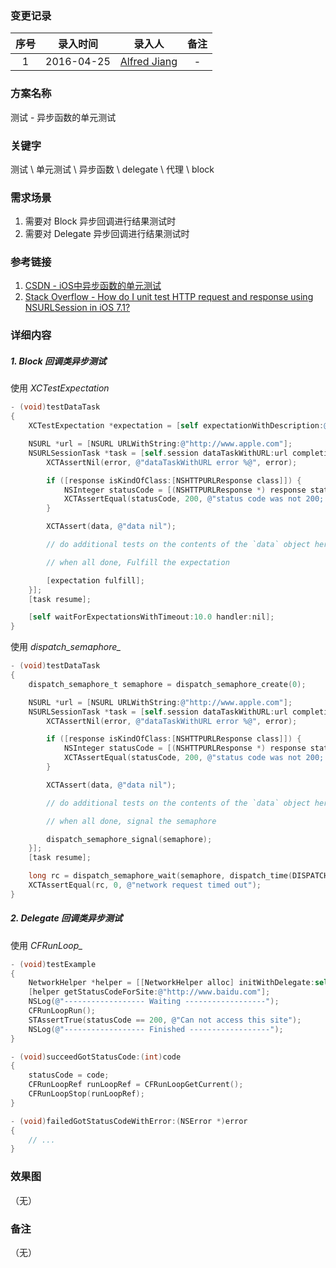 ### 变更记录

| 序号 | 录入时间 | 录入人 | 备注 |
|:--------:|:--------:|:--------:|:--------:|
| 1 | 2016-04-25 | [Alfred Jiang](https://github.com/viktyz) | - |

### 方案名称

测试 - 异步函数的单元测试

### 关键字

测试 \ 单元测试 \ 异步函数 \ delegate \ 代理 \ block

### 需求场景

1. 需要对 Block 异步回调进行结果测试时
2. 需要对 Delegate 异步回调进行结果测试时

### 参考链接

1. [CSDN - iOS中异步函数的单元测试](http://blog.csdn.net/diyagoanyhacker/article/details/8540239)
2. [Stack Overflow - How do I unit test HTTP request and response using NSURLSession in iOS 7.1?](http://stackoverflow.com/questions/23657486/how-do-i-unit-test-http-request-and-response-using-nsurlsession-in-ios-7-1)

### 详细内容

##### 1. Block 回调类异步测试

使用 *XCTestExpectation*

```objective-c
- (void)testDataTask
{
    XCTestExpectation *expectation = [self expectationWithDescription:@"asynchronous request"];

    NSURL *url = [NSURL URLWithString:@"http://www.apple.com"];
    NSURLSessionTask *task = [self.session dataTaskWithURL:url completionHandler:^(NSData *data, NSURLResponse *response, NSError *error) {
        XCTAssertNil(error, @"dataTaskWithURL error %@", error);

        if ([response isKindOfClass:[NSHTTPURLResponse class]]) {
            NSInteger statusCode = [(NSHTTPURLResponse *) response statusCode];
            XCTAssertEqual(statusCode, 200, @"status code was not 200; was %d", statusCode);
        }

        XCTAssert(data, @"data nil");

        // do additional tests on the contents of the `data` object here, if you want

        // when all done, Fulfill the expectation

        [expectation fulfill];
    }];
    [task resume];

    [self waitForExpectationsWithTimeout:10.0 handler:nil];
}
```

使用 *dispatch_semaphore_*

```objective-c
- (void)testDataTask
{
    dispatch_semaphore_t semaphore = dispatch_semaphore_create(0);

    NSURL *url = [NSURL URLWithString:@"http://www.apple.com"];
    NSURLSessionTask *task = [self.session dataTaskWithURL:url completionHandler:^(NSData *data, NSURLResponse *response, NSError *error) {
        XCTAssertNil(error, @"dataTaskWithURL error %@", error);

        if ([response isKindOfClass:[NSHTTPURLResponse class]]) {
            NSInteger statusCode = [(NSHTTPURLResponse *) response statusCode];
            XCTAssertEqual(statusCode, 200, @"status code was not 200; was %d", statusCode);
        }

        XCTAssert(data, @"data nil");

        // do additional tests on the contents of the `data` object here, if you want

        // when all done, signal the semaphore

        dispatch_semaphore_signal(semaphore);
    }];
    [task resume];

    long rc = dispatch_semaphore_wait(semaphore, dispatch_time(DISPATCH_TIME_NOW, 60.0 * NSEC_PER_SEC));
    XCTAssertEqual(rc, 0, @"network request timed out");
}
```

##### 2. Delegate 回调类异步测试

使用 *CFRunLoop_*

```objective-c
- (void)testExample
{
    NetworkHelper *helper = [[NetworkHelper alloc] initWithDelegate:self];
    [helper getStatusCodeForSite:@"http://www.baidu.com"];
    NSLog(@"------------------ Waiting ------------------");
    CFRunLoopRun();
    STAssertTrue(statusCode == 200, @"Can not access this site");
    NSLog(@"------------------ Finished ------------------");
}

- (void)succeedGotStatusCode:(int)code
{
    statusCode = code;
    CFRunLoopRef runLoopRef = CFRunLoopGetCurrent();
    CFRunLoopStop(runLoopRef);
}

- (void)failedGotStatusCodeWithError:(NSError *)error
{
    // ...
}
```

### 效果图
（无）

### 备注
（无）